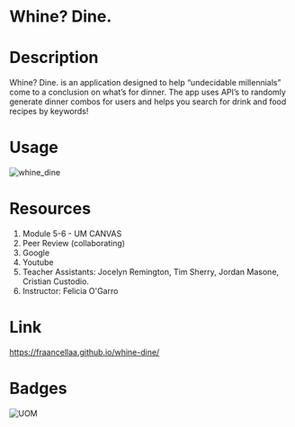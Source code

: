 # Whine? Dine.

# Description

Whine? Dine. is an application designed to help “undecidable millennials” come to a conclusion on what’s for dinner. The app uses API’s to randomly generate dinner combos for users and helps you search for drink and food recipes by keywords!

# Usage

![whine_dine](https://github.com/fraancellaa/whine-dine/blob/main/assets/images/Whine_%20Dine.gif?raw=true)

# Resources

1. Module 5-6 - UM CANVAS
2. Peer Review (collaborating)
3. Google
4. Youtube
5. Teacher Assistants: Jocelyn Remington, Tim Sherry, Jordan Masone, Cristian Custodio.
6. Instructor: Felicia O'Garro

# Link

https://fraancellaa.github.io/whine-dine/

# Badges

![UOM](https://img.shields.io/badge/University%20of-Miami-orange)
